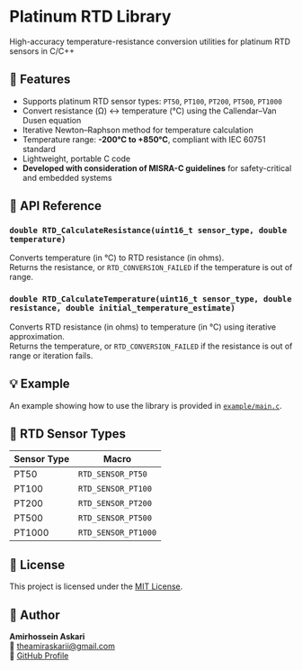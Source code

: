 # Platinum RTD Library

High-accuracy temperature-resistance conversion utilities for platinum RTD sensors in C/C++

## 🔧 Features

- Supports platinum RTD sensor types: `PT50`, `PT100`, `PT200`, `PT500`, `PT1000`  
- Convert resistance (Ω) ↔ temperature (°C) using the Callendar–Van Dusen equation  
- Iterative Newton–Raphson method for temperature calculation  
- Temperature range: **-200°C to +850°C**, compliant with IEC 60751 standard  
- Lightweight, portable C code  
- **Developed with consideration of MISRA-C guidelines** for safety-critical and embedded systems  

## 🧪 API Reference

### `double RTD_CalculateResistance(uint16_t sensor_type, double temperature)`

Converts temperature (in °C) to RTD resistance (in ohms).  
Returns the resistance, or `RTD_CONVERSION_FAILED` if the temperature is out of range.

### `double RTD_CalculateTemperature(uint16_t sensor_type, double resistance, double initial_temperature_estimate)`

Converts RTD resistance (in ohms) to temperature (in °C) using iterative approximation.  
Returns the temperature, or `RTD_CONVERSION_FAILED` if the resistance is out of range or iteration fails.

## 💡 Example
An example showing how to use the library is provided in [`example/main.c`](./example/main.c). 

## 📌 RTD Sensor Types

| Sensor Type | Macro          |
|-------------|----------------|
| PT50        | `RTD_SENSOR_PT50`   |
| PT100       | `RTD_SENSOR_PT100`  |
| PT200       | `RTD_SENSOR_PT200`  |
| PT500       | `RTD_SENSOR_PT500`  |
| PT1000      | `RTD_SENSOR_PT1000` |

## 📜 License

This project is licensed under the [MIT License](./LICENSE).

## 👤 Author

**Amirhossein Askari**  
📧 theamiraskarii@gmail.com  
🔗 [GitHub Profile](https://github.com/AmirhoseinAskari)
